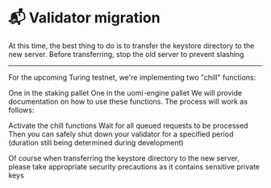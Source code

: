 # 📬 Validator migration

At this time, the best thing to do is to transfer the keystore directory to the new server. Before transferring, stop the old server to prevent slashing

***

For the upcoming Turing testnet, we're implementing two "chill" functions:

One in the staking pallet One in the uomi-engine pallet We will provide documentation on how to use these functions. The process will work as follows:

Activate the chill functions Wait for all queued requests to be processed Then you can safely shut down your validator for a specified period (duration still being determined during development)

Of course when transferring the keystore directory to the new server, please take appropriate security precautions as it contains sensitive private keys
